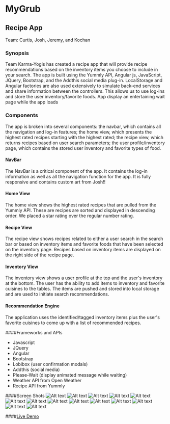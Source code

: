 # MyGrub

## Recipe App
Team: Curtis, Josh, Jeremy, and Kochan

### Synopsis
Team Karma-Yogis has created a recipe app that will provide recipe recommendations based on the inventory items you choose to include in your search.  The app is built using the Yummly API, Angular js, JavaScript, JQuery, Bootstrap, and the Addthis social media plug-in.  LocalStorage and Angular factories are also used extensively to simulate back-end services and share information between the controllers.  This allows us to use log-ins and store the user inventory/favorite foods. App display an entertaining wait page while the app loads

### Components
The app is broken into several components: the navbar, which contains all the navigation and log-in features; the home view, which presents the highest rated recipes starting with the highest rated; the recipe view, which returns recipes based on user search parameters; the user profile/inventory page, which contains the stored user inventory and favorite types of food.

#### NavBar
The NavBar is a critical component of the app.  It contains the log-in information as well as all the navigation function for the app.  It is fully responsive and contains custom art from Josh!!

#### Home View
The home view shows the highest rated recipes that are pulled from the Yummly API.  These are recipes are sorted and displayed in descending order.  We placed a star rating over the regular number rating.

#### Recipe View
The recipe view shows recipes related to either a user search in the search bar or based on inventory items and favorite foods that have been selected on the inventory page.  Recipes based on inventory items are displayed on the right side of the recipe page.

#### Inventory View
The inventory view shows a user profile at the top and the user's inventory at the bottom.  The user has the ability to add items to inventory and favorite cuisines to the tables.  The items are pushed and stored into local storage and are used to initiate search recommendations.

#### Recommendation Engine
The application uses the identified/tagged inventory items plus the user's favorite cuisines to come up with a list of recommended recipes.

####Frameworks and APIs
* Javascript
* JQuery
* Angular
* Bootstrap
* Lobibox (user confirmation modals)
* Addthis (social media)
* Please-Wait (display animated message while waiting)
* Weather API from Open Weather
* Recipe API from Yummly

####Screen Shots
![Alt text](screenshots/Complete.jpg?raw=true)
![Alt text](screenshots/Inital-MVP-Startup-Doc.png?raw=true)
![Alt text](screenshots/ScreenShot1.png?raw=true)
![Alt text](screenshots/ScreenShot2.png?raw=true)
![Alt text](screenshots/ScreenShot3.png?raw=true)
![Alt text](screenshots/ScreenShot4.png?raw=true)
![Alt text](screenshots/ScreenShot5.png?raw=true)
![Alt text](screenshots/ScreenShot6.png?raw=true)
![Alt text](screenshots/ScreenShot7.png?raw=true)
![Alt text](screenshots/ScreenShot8.png?raw=true)
![Alt text](screenshots/ScreenShot9.png?raw=true)
![Alt text](screenshots/ScreenShot10.png?raw=true)
![Alt text](screenshots/ScreenShot11.png?raw=true)
![Alt text](screenshots/ScreenShot12.png?raw=true)

####[Live Demo](http://www.jeremyhilliard.com/projects/myGrub/index.html#/ "MyGrub")
